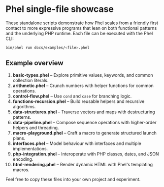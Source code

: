 # Phel single-file showcase

These standalone scripts demonstrate how Phel scales from a friendly first contact to
more expressive programs that lean on both functional patterns and the underlying PHP
runtime. Each file can be executed with the Phel CLI:

```bash
bin/phel run docs/examples/<file>.phel
```

## Example overview

1. **basic-types.phel** – Explore primitive values, keywords, and common collection literals.
2. **arithmetic.phel** – Crunch numbers with helper functions for common operations.
3. **control-flow.phel** – Use `cond` and `case` for branching logic.
4. **functions-recursion.phel** – Build reusable helpers and recursive algorithms.
5. **data-structures.phel** – Traverse vectors and maps with destructuring patterns.
6. **data-pipeline.phel** – Compose sequence operations with higher-order helpers and threading.
7. **macro-playground.phel** – Craft a macro to generate structured launch plans.
8. **interfaces.phel** – Model behaviour with interfaces and multiple implementations.
9. **php-integration.phel** – Interoperate with PHP classes, dates, and JSON encoding.
10. **html-rendering.phel** – Render dynamic HTML with Phel's templating macros.

Feel free to copy these files into your own project and experiment.
